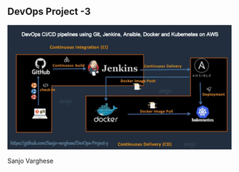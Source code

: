 ## DevOps Project -3

![Image](https://github.com/Sanjo-varghese/DevOps-Project-3/blob/main/DevOps%20-diagram.jpg)


Sanjo Varghese 
